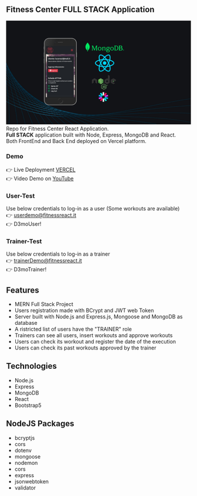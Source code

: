 ## Fitness Center FULL STACK Application
<img src="https://github.com/Andrea-vicari/Fitness-Center/blob/master/Fitness_Porfolio_cover.jpg" width="800px">\
Repo for Fitness Center React Application.\
**Full STACK** application built with Node, Express, MongoDB and React.\
Both FrontEnd and Back End deployed on Vercel platform.

 ### Demo
👉 Live Deployment <a href="https://pulsefit-client.vercel.app/" target="_blank" > VERCEL</a>\
👉 Video Demo on <a href="https://youtu.be/Gjjc0ujPXWE?feature=shared" target="_blank" > YouTube</a>

### User-Test
Use below credentials to log-in as a user (Some workouts are available)\
👉 userdemo@fitnessreact.it\
👉 D3moUser!

### Trainer-Test
Use below credentials to log-in as a trainer\
👉 trainerDemo@fitnessreact.it\
👉 D3moTrainer!

## Features
* MERN Full Stack Project
* Users registration made with BCrypt and JWT web Token
* Server built with Node.js and Express.js, Mongoose and MongoDB as database
* A ristricted list of users have the "TRAINER" role
* Trainers can see all users, insert workouts and approve workouts
* Users can check its workout and register the date of the execution
* Users can check its past workouts approved by the trainer

## Technologies
* Node.js
* Express
* MongoDB
* React
* Bootstrap5

## NodeJS Packages
* bcryptjs
* cors
* dotenv
* mongoose
* nodemon
* cors
* express
* jsonwebtoken
* validator


